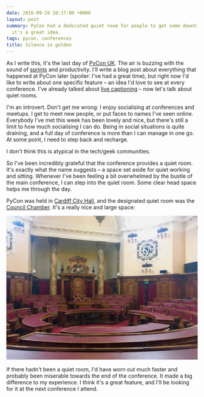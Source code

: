 ```yaml
---
date: 2016-09-19 10:17:00 +0000
layout: post
summary: PyCon had a dedicated quiet room for people to get some downtime, and I think
  it's a great idea.
tags: pycon, conferences
title: Silence is golden
---
```


As I write this, it's the last day of [PyCon UK](http://2016.pyconuk.org/).
The air is buzzing with the sound of [sprints](http://2016.pyconuk.org/what-are-sprints/) and productivity.
I'll write a blog post about everything that happened at PyCon later (spoiler: I've had a great time), but right now I'd like to write about one specific feature – an idea I'd love to see at every conference.
I've already talked about [live captioning](/2016/09/speech-to-text/) – now let's talk about quiet rooms.

I'm an introvert.
Don't get me wrong: I enjoy socialising at conferences and meetups.
I get to meet new people, or put faces to names I've seen online.
Everybody I've met this week has been lovely and nice, but there's still a limit to how much socialising I can do.
Being in social situations is quite draining, and a full day of conference is more than I can manage in one go.
At some point, I need to step back and recharge.

I don't think this is atypical in the tech/geek communities.

So I've been incredibly grateful that the conference provides a quiet room.
It's exactly what the name suggests – a space set aside for quiet working and sitting.
Whenever I've been feeling a bit overwhelmed by the bustle of the main conference, I can step into the quiet room.
Some clear head space helps me through the day.

PyCon was held in [Cardiff City Hall](https://en.wikipedia.org/wiki/City_Hall,_Cardiff), and the designated quiet room was the [Council Chamber](https://en.wikipedia.org/wiki/City_Hall,_Cardiff#Council_Chamber).
It's a really nice and large space:

![The council chamber at Cardiff City Hall](/images/2016/council-chamber.jpg)

If there hadn't been a quiet room, I'd have worn out much faster and probably been miserable towards the end of the conference.
It made a big difference to my experience.
I think it's a great feature, and I'll be looking for it at the next conference I attend.